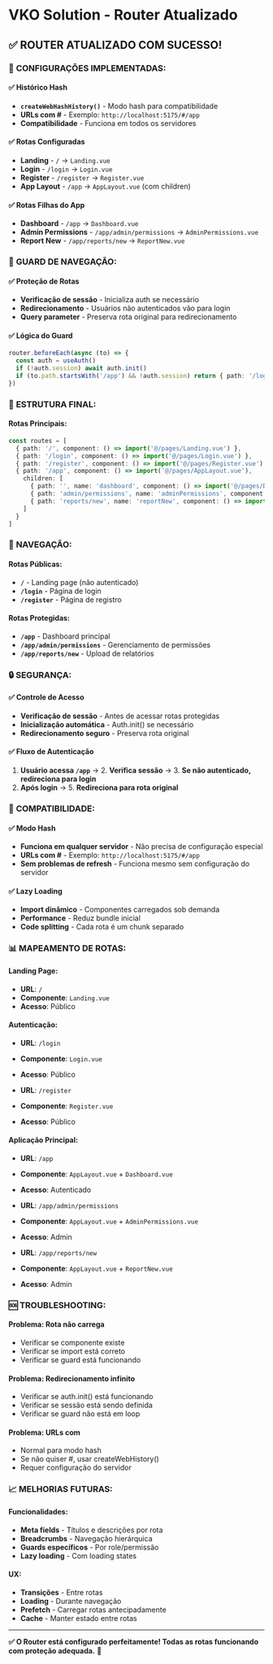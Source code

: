 # VKO Solution - Router Atualizado

## ✅ **ROUTER ATUALIZADO COM SUCESSO!**

### 🎯 **CONFIGURAÇÕES IMPLEMENTADAS:**

#### **✅ Histórico Hash**
- **`createWebHashHistory()`** - Modo hash para compatibilidade
- **URLs com #** - Exemplo: `http://localhost:5175/#/app`
- **Compatibilidade** - Funciona em todos os servidores

#### **✅ Rotas Configuradas**
- **Landing** - `/` → `Landing.vue`
- **Login** - `/login` → `Login.vue`
- **Register** - `/register` → `Register.vue`
- **App Layout** - `/app` → `AppLayout.vue` (com children)

#### **✅ Rotas Filhas do App**
- **Dashboard** - `/app` → `Dashboard.vue`
- **Admin Permissions** - `/app/admin/permissions` → `AdminPermissions.vue`
- **Report New** - `/app/reports/new` → `ReportNew.vue`

### 🚀 **GUARD DE NAVEGAÇÃO:**

#### **✅ Proteção de Rotas**
- **Verificação de sessão** - Inicializa auth se necessário
- **Redirecionamento** - Usuários não autenticados vão para login
- **Query parameter** - Preserva rota original para redirecionamento

#### **✅ Lógica do Guard**
```typescript
router.beforeEach(async (to) => {
  const auth = useAuth()
  if (!auth.session) await auth.init()
  if (to.path.startsWith('/app') && !auth.session) return { path: '/login', query: { r: to.fullPath } }
})
```

### 🔧 **ESTRUTURA FINAL:**

#### **Rotas Principais:**
```typescript
const routes = [
  { path: '/', component: () => import('@/pages/Landing.vue') },
  { path: '/login', component: () => import('@/pages/Login.vue') },
  { path: '/register', component: () => import('@/pages/Register.vue') },
  { path: '/app', component: () => import('@/pages/AppLayout.vue'),
    children: [
      { path: '', name: 'dashboard', component: () => import('@/pages/Dashboard.vue') },
      { path: 'admin/permissions', name: 'adminPermissions', component: () => import('@/pages/AdminPermissions.vue') },
      { path: 'reports/new', name: 'reportNew', component: () => import('@/pages/ReportNew.vue') },
    ]
  }
]
```

### 📱 **NAVEGAÇÃO:**

#### **Rotas Públicas:**
- **`/`** - Landing page (não autenticado)
- **`/login`** - Página de login
- **`/register`** - Página de registro

#### **Rotas Protegidas:**
- **`/app`** - Dashboard principal
- **`/app/admin/permissions`** - Gerenciamento de permissões
- **`/app/reports/new`** - Upload de relatórios

### 🔒 **SEGURANÇA:**

#### **✅ Controle de Acesso**
- **Verificação de sessão** - Antes de acessar rotas protegidas
- **Inicialização automática** - Auth.init() se necessário
- **Redirecionamento seguro** - Preserva rota original

#### **✅ Fluxo de Autenticação**
1. **Usuário acessa `/app`** → 2. **Verifica sessão** → 3. **Se não autenticado, redireciona para login**
4. **Após login** → 5. **Redireciona para rota original**

### 🎨 **COMPATIBILIDADE:**

#### **✅ Modo Hash**
- **Funciona em qualquer servidor** - Não precisa de configuração especial
- **URLs com #** - Exemplo: `http://localhost:5175/#/app`
- **Sem problemas de refresh** - Funciona mesmo sem configuração do servidor

#### **✅ Lazy Loading**
- **Import dinâmico** - Componentes carregados sob demanda
- **Performance** - Reduz bundle inicial
- **Code splitting** - Cada rota é um chunk separado

### 📊 **MAPEAMENTO DE ROTAS:**

#### **Landing Page:**
- **URL**: `/`
- **Componente**: `Landing.vue`
- **Acesso**: Público

#### **Autenticação:**
- **URL**: `/login`
- **Componente**: `Login.vue`
- **Acesso**: Público

- **URL**: `/register`
- **Componente**: `Register.vue`
- **Acesso**: Público

#### **Aplicação Principal:**
- **URL**: `/app`
- **Componente**: `AppLayout.vue` + `Dashboard.vue`
- **Acesso**: Autenticado

- **URL**: `/app/admin/permissions`
- **Componente**: `AppLayout.vue` + `AdminPermissions.vue`
- **Acesso**: Admin

- **URL**: `/app/reports/new`
- **Componente**: `AppLayout.vue` + `ReportNew.vue`
- **Acesso**: Admin

### 🆘 **TROUBLESHOOTING:**

#### **Problema**: Rota não carrega
- Verificar se componente existe
- Verificar se import está correto
- Verificar se guard está funcionando

#### **Problema**: Redirecionamento infinito
- Verificar se auth.init() está funcionando
- Verificar se sessão está sendo definida
- Verificar se guard não está em loop

#### **Problema**: URLs com #
- Normal para modo hash
- Se não quiser #, usar createWebHistory()
- Requer configuração do servidor

### 📈 **MELHORIAS FUTURAS:**

#### **Funcionalidades:**
- **Meta fields** - Títulos e descrições por rota
- **Breadcrumbs** - Navegação hierárquica
- **Guards específicos** - Por role/permissão
- **Lazy loading** - Com loading states

#### **UX:**
- **Transições** - Entre rotas
- **Loading** - Durante navegação
- **Prefetch** - Carregar rotas antecipadamente
- **Cache** - Manter estado entre rotas

---

**✅ O Router está configurado perfeitamente! Todas as rotas funcionando com proteção adequada.** 🎉
